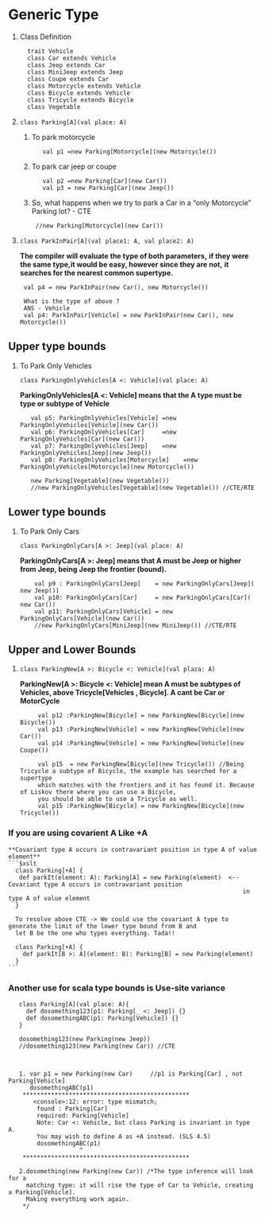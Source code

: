 # Generic Type


1. Class Definition
   ```$xslt
     trait Vehicle
     class Car extends Vehicle
     class Jeep extends Car
     class MiniJeep extends Jeep
     class Coupe extends Car
     class Motorcycle extends Vehicle
     class Bicycle extends Vehicle
     class Tricycle extends Bicycle
     class Vegetable
   ```
2. `class Parking[A](val place: A) `

   1. To park motorcycle
      ```$xslt
         val p1 =new Parking[Motorcycle](new Motorcycle())
      ```
   1. To park car jeep or coupe
      ```$xslt
         val p2 =new Parking[Car](new Car())
         val p3 = new Parking[Car](new Jeep())
      ```
        
   1. So, what happens when we try to park a Car in a “only Motorcycle” Parking lot? - CTE
      ```$xslt
       //new Parking[Motorcycle](new Car())
      ```
        
        
3. `class ParkInPair[A](val place1: A, val place2: A) `
   
   **The compiler will evaluate the type of both parameters,**
   **if they were the same type,it would be easy, however since they are not,**
   **it searches for the nearest common supertype.**
   
   
   ```$xslt
    val p4 = new ParkInPair(new Car(), new Motorcycle())
    
    What is the type of above ?
    ANS - Vehicle      
    val p4: ParkInPair[Vehicle] = new ParkInPair(new Car(), new Motorcycle())               
   ``` 
## Upper type bounds   

1. To Park Only Vehicles 
   
   `class ParkingOnlyVehicles[A <: Vehicle](val place: A)`
   
   **ParkingOnlyVehicles[A <: Vehicle] means that the A type must be type or subtype of Vehicle**
   
   ```$xslt
      val p5: ParkingOnlyVehicles[Vehicle] =new ParkingOnlyVehicles[Vehicle](new Car())
      val p6: ParkingOnlyVehicles[Car]     =new ParkingOnlyVehicles[Car](new Car())
      val p7: ParkingOnlyVehicles[Jeep]    =new ParkingOnlyVehicles[Jeep](new Jeep())
      val p8: ParkingOnlyVehicles[Motorcycle]    =new ParkingOnlyVehicles[Motorcycle](new Motorcycle())
   
      new Parking[Vegetable](new Vegetable())
      //new ParkingOnlyVehicles[Vegetable](new Vegetable()) //CTE/RTE
   ```
## Lower type bounds

1. To Park Only Cars   

    `class ParkingOnlyCars[A >: Jeep](val place: A)`   
    
    **ParkingOnlyCars[A >: Jeep] means that A must be Jeep or higher from Jeep, being Jeep the frontier (bound).**
    
    ```$xslt
        val p9 : ParkingOnlyCars[Jeep]    = new ParkingOnlyCars[Jeep]( new Jeep())
        val p10: ParkingOnlyCars[Car]     = new ParkingOnlyCars[Car]( new Car())
        val p11: ParkingOnlyCars[Vehicle] = new ParkingOnlyCars[Vehicle](new Car())
        //new ParkingOnlyCars[MiniJeep](new MiniJeep()) //CTE/RTE
    ```

## Upper and Lower Bounds   
   
1.  `class ParkingNew[A >: Bicycle <: Vehicle](val plaza: A)`
    
    **ParkingNew[A >: Bicycle <: Vehicle] mean A must be subtypes of Vehicles, above Tricycle[Vehicles , Bicycle]. A cant be Car or MotorCycle**
    
    ```$xslt
         val p12 :ParkingNew[Bicycle] = new ParkingNew[Bicycle](new Bicycle())
         val p13 :ParkingNew[Vehicle] = new ParkingNew[Vehicle](new Car())
         val p14 :ParkingNew[Vehicle] = new ParkingNew[Vehicle](new Coupe())
         
         val p15  = new ParkingNew[Bicycle](new Tricycle()) //Being Tricycle a subtype of Bicycle, the example has searched for a supertype
         which matches with the frontiers and it has found it. Because of Liskov there where you can use a Bicycle,
         you should be able to use a Tricycle as well.
         val p15 :ParkingNew[Bicycle] = new ParkingNew[Bicycle](new Tricycle())
    ```

### If you are using covarient A  Like +A
    **Covariant type A occurs in contravariant position in type A of value element**
    ```$xslt
      class Parking[+A] {
       def parkIt(element: A): Parking[A] = new Parking(element)  <-- Covariant type A occurs in contravariant position
                                                                      in type A of value element
      }
      
      To resolve above CTE -> We could use the covariant A type to generate the limit of the lower type bound from B and 
      let B be the one who types everything. Tada!!
      
      class Parking[+A] {
        def parkIt[B >: A](element: B): Parking[B] = new Parking(element)
      }
    ```  
    
### Another use for scala type bounds is Use-site variance

   ```$xslt
      class Parking[A](val place: A){
        def dosomething123(p1: Parking[_ <: Jeep]) {}
        def dosomethingABC(p1: Parking[Vehicle]) {}
      }

      dosomething123(new Parking(new Jeep))
      //dosomething123(new Parking(new Car)) //CTE



      1. var p1 = new Parking(new Car)     //p1 is Parking[Car] , not Parking[Vehicle] 
         dosomethingABC(p1)
       ***********************************************
          <console>:12: error: type mismatch;
           found : Parking[Car]
           required: Parking[Vehicle]
           Note: Car <: Vehicle, but class Parking is invariant in type A.
           You may wish to define A as +A instead. (SLS 4.5)
           dosomethingABC(p1)
                       ^ 
       ***********************************************
      
      2.dosomething(new Parking(new Car)) /*The type inference will look for a
        matching type: it will rise the type of Car to Vehicle, creating a Parking[Vehicle]. 
        Making everything work again.
       */
   ```    